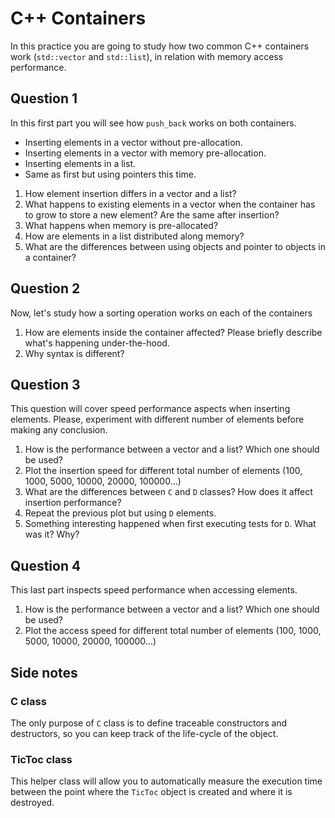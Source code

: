 # C++ Containers

In this practice you are going to study how two common C++ containers work (```std::vector``` and ```std::list```), in relation with memory access performance.

## Question 1
In this first part you will see how ```push_back``` works on both containers.
-  Inserting elements in a vector without pre-allocation.
-  Inserting elements in a vector with memory pre-allocation.
-  Inserting elements in a list.
-  Same as first but using pointers this time.

1. How element insertion differs in a vector and a list?
2. What happens to existing elements in a vector when the container has to grow to store a new element? Are the same after insertion?
3. What happens when memory is pre-allocated?
4. How are elements in a list distributed along memory?
5. What are the differences between using objects and pointer to objects in a container?

## Question 2
Now, let's study how a sorting operation works on each of the containers

1. How are elements inside the container affected? Please briefly describe what's happening under-the-hood.
2. Why syntax is different?

## Question 3
This question will cover speed performance aspects when inserting elements. Please, experiment with different number of elements before making any conclusion.

1. How is the performance between a vector and a list? Which one should be used?
2. Plot the insertion speed for different total number of elements (100, 1000, 5000, 10000, 20000, 100000...)
3. What are the differences between ```C``` and ```D``` classes? How does it affect insertion performance?
4. Repeat the previous plot but using ```D``` elements.
5. Something interesting happened when first executing tests for ```D```. What was it? Why?

## Question 4
This last part inspects speed performance when accessing elements.

1. How is the performance between a vector and a list? Which one should be used?
2. Plot the access speed for different total number of elements (100, 1000, 5000, 10000, 20000, 100000...)

## Side notes
### C class
The only purpose of ```C``` class is to define traceable constructors and destructors, so you can keep track of the life-cycle of the object.

### TicToc class
This helper class will allow you to automatically measure the execution time between the point where the ```TicToc``` object is created and where it is destroyed.
